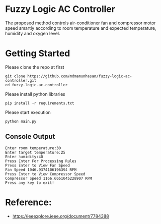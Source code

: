 # Fuzzy Logic AC Controller

The proposed method controls air-conditioner fan and compressor motor speed smartly according to room temperature and
expected temperature, humidity and oxygen level.

# Getting Started

Please clone the repo at first

```
git clone https://github.com/mdmamunhasan/fuzzy-logic-ac-controller.git
cd fuzzy-logic-ac-controller
```

Please install python libraries

```
pip install -r requirements.txt
```

Please start execution

```
python main.py
```

## Console Output

```
Enter room temperature:30
Enter target temperature:25
Enter humidity:40
Press Enter For Processing Rules
Press Enter to View Fan Speed
Fan Speed 1046.9374106196394 RPM
Press Enter to View Compressor Speed
Compressor Speed 1166.6651045228907 RPM
Press any key to exit!
```

# Reference:

- https://ieeexplore.ieee.org/document/7784388
